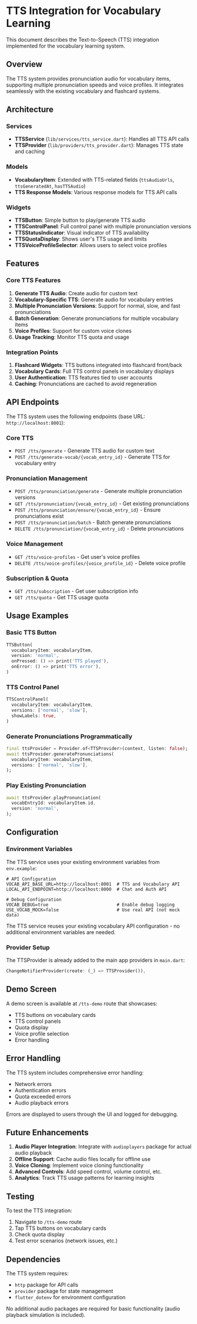# TTS Integration for Vocabulary Learning

This document describes the Text-to-Speech (TTS) integration implemented for the vocabulary learning system.

## Overview

The TTS system provides pronunciation audio for vocabulary items, supporting multiple pronunciation speeds and voice profiles. It integrates seamlessly with the existing vocabulary and flashcard systems.

## Architecture

### Services
- **TTSService** (`lib/services/tts_service.dart`): Handles all TTS API calls
- **TTSProvider** (`lib/providers/tts_provider.dart`): Manages TTS state and caching

### Models
- **VocabularyItem**: Extended with TTS-related fields (`ttsAudioUrls`, `ttsGeneratedAt`, `hasTTSAudio`)
- **TTS Response Models**: Various response models for TTS API calls

### Widgets
- **TTSButton**: Simple button to play/generate TTS audio
- **TTSControlPanel**: Full control panel with multiple pronunciation versions
- **TTSStatusIndicator**: Visual indicator of TTS availability
- **TTSQuotaDisplay**: Shows user's TTS usage and limits
- **TTSVoiceProfileSelector**: Allows users to select voice profiles

## Features

### Core TTS Features
1. **Generate TTS Audio**: Create audio for custom text
2. **Vocabulary-Specific TTS**: Generate audio for vocabulary entries
3. **Multiple Pronunciation Versions**: Support for normal, slow, and fast pronunciations
4. **Batch Generation**: Generate pronunciations for multiple vocabulary items
5. **Voice Profiles**: Support for custom voice clones
6. **Usage Tracking**: Monitor TTS quota and usage

### Integration Points
1. **Flashcard Widgets**: TTS buttons integrated into flashcard front/back
2. **Vocabulary Cards**: Full TTS control panels in vocabulary displays
3. **User Authentication**: TTS features tied to user accounts
4. **Caching**: Pronunciations are cached to avoid regeneration

## API Endpoints

The TTS system uses the following endpoints (base URL: `http://localhost:8001`):

### Core TTS
- `POST /tts/generate` - Generate TTS audio for custom text
- `POST /tts/generate-vocab/{vocab_entry_id}` - Generate TTS for vocabulary entry

### Pronunciation Management
- `POST /tts/pronunciation/generate` - Generate multiple pronunciation versions
- `GET /tts/pronunciation/{vocab_entry_id}` - Get existing pronunciations
- `POST /tts/pronunciation/ensure/{vocab_entry_id}` - Ensure pronunciations exist
- `POST /tts/pronunciation/batch` - Batch generate pronunciations
- `DELETE /tts/pronunciation/{vocab_entry_id}` - Delete pronunciations

### Voice Management
- `GET /tts/voice-profiles` - Get user's voice profiles
- `DELETE /tts/voice-profiles/{voice_profile_id}` - Delete voice profile

### Subscription & Quota
- `GET /tts/subscription` - Get user subscription info
- `GET /tts/quota` - Get TTS usage quota

## Usage Examples

### Basic TTS Button
```dart
TTSButton(
  vocabularyItem: vocabularyItem,
  version: 'normal',
  onPressed: () => print('TTS played'),
  onError: () => print('TTS error'),
)
```

### TTS Control Panel
```dart
TTSControlPanel(
  vocabularyItem: vocabularyItem,
  versions: ['normal', 'slow'],
  showLabels: true,
)
```

### Generate Pronunciations Programmatically
```dart
final ttsProvider = Provider.of<TTSProvider>(context, listen: false);
await ttsProvider.generatePronunciations(
  vocabularyItem: vocabularyItem,
  versions: ['normal', 'slow'],
);
```

### Play Existing Pronunciation
```dart
await ttsProvider.playPronunciation(
  vocabEntryId: vocabularyItem.id,
  version: 'normal',
);
```

## Configuration

### Environment Variables
The TTS service uses your existing environment variables from `env.example`:
```
# API Configuration
VOCAB_API_BASE_URL=http://localhost:8001  # TTS and Vocabulary API
LOCAL_API_ENDPOINT=http://localhost:8000  # Chat and Auth API

# Debug Configuration  
VOCAB_DEBUG=true                          # Enable debug logging
USE_VOCAB_MOCK=false                      # Use real API (not mock data)
```

The TTS service reuses your existing vocabulary API configuration - no additional environment variables are needed.

### Provider Setup
The TTSProvider is already added to the main app providers in `main.dart`:
```dart
ChangeNotifierProvider(create: (_) => TTSProvider()),
```

## Demo Screen

A demo screen is available at `/tts-demo` route that showcases:
- TTS buttons on vocabulary cards
- TTS control panels
- Quota display
- Voice profile selection
- Error handling

## Error Handling

The TTS system includes comprehensive error handling:
- Network errors
- Authentication errors
- Quota exceeded errors
- Audio playback errors

Errors are displayed to users through the UI and logged for debugging.

## Future Enhancements

1. **Audio Player Integration**: Integrate with `audioplayers` package for actual audio playback
2. **Offline Support**: Cache audio files locally for offline use
3. **Voice Cloning**: Implement voice cloning functionality
4. **Advanced Controls**: Add speed control, volume control, etc.
5. **Analytics**: Track TTS usage patterns for learning insights

## Testing

To test the TTS integration:

1. Navigate to `/tts-demo` route
2. Tap TTS buttons on vocabulary cards
3. Check quota display
4. Test error scenarios (network issues, etc.)

## Dependencies

The TTS system requires:
- `http` package for API calls
- `provider` package for state management
- `flutter_dotenv` for environment configuration

No additional audio packages are required for basic functionality (audio playback simulation is included).
